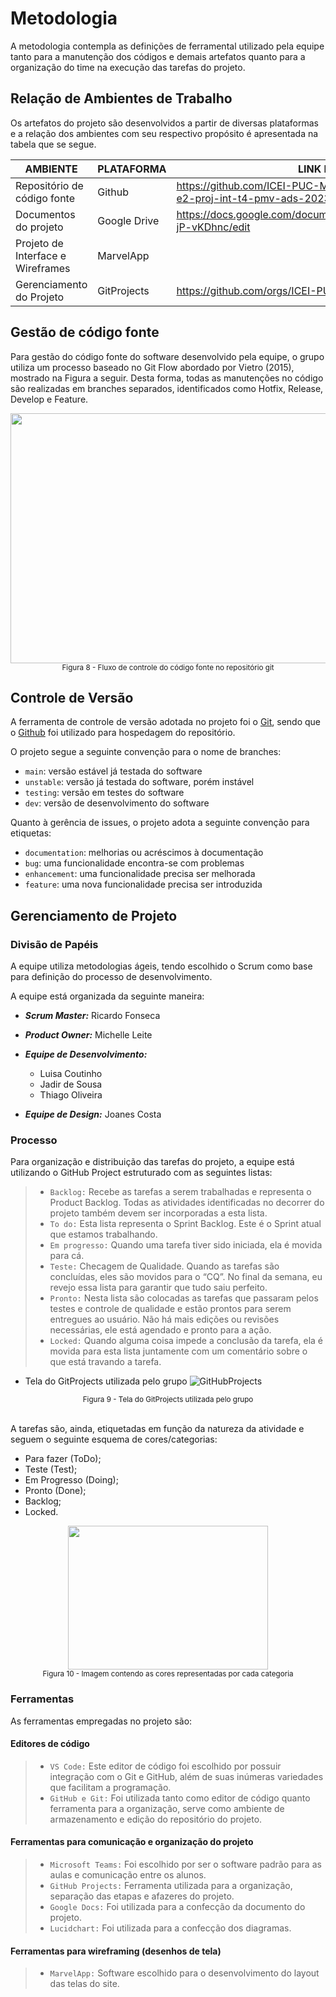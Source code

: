 
# Metodologia

A metodologia contempla as definições de ferramental utilizado pela equipe tanto para a manutenção dos códigos e demais artefatos quanto para a organização do time na execução das tarefas do projeto.

## Relação de Ambientes de Trabalho
Os artefatos do projeto são desenvolvidos a partir de diversas plataformas e a relação dos ambientes com seu respectivo propósito é apresentada na tabela que se segue. 

| AMBIENTE | PLATAFORMA | LINK DE ACESSO |
|----------|------------|-------------------------------------------------------------------------------------------------------|
| Repositório de código fonte | Github | https://github.com/ICEI-PUC-Minas-PMV-ADS/pmv-ads-2023-1-e2-proj-int-t4-pmv-ads-2023-1-e2-proj-int-t4-g2 |
| Documentos do projeto | Google Drive | https://docs.google.com/document/d/1xjZAF1Sr75Ugh6kfom6DVQ-jP-vKDhnc/edit   |
| Projeto de Interface e  Wireframes | MarvelApp |                                       |
| Gerenciamento do Projeto | GitProjects |https://github.com/orgs/ICEI-PUC-Minas-PMV-ADS/projects/299                        |

## Gestão de código fonte
Para gestão do código fonte do software desenvolvido pela equipe, o grupo utiliza um processo baseado no Git Flow abordado por Vietro (2015), mostrado na Figura a seguir. Desta forma, todas as manutenções no código são realizadas em branches separados, identificados como Hotfix, Release, Develop e Feature. 

<div align="center"> <img src="https://github.com/ICEI-PUC-Minas-PMV-ADS/pmv-ads-2023-1-e2-proj-int-t4-pmv-ads-2023-1-e2-proj-int-t4-g2/blob/538b659089541d54ce6bd2e91aa1fec5d5f7de57/docs/img/imagem_2023-04-08_182051071.png" width="600" height="400"/> </div>
<div align="center"><sup>Figura 8 - Fluxo de controle do código fonte no repositório git</sup></div>

## Controle de Versão

A ferramenta de controle de versão adotada no projeto foi o
[Git](https://git-scm.com/), sendo que o [Github](https://github.com)
foi utilizado para hospedagem do repositório.

O projeto segue a seguinte convenção para o nome de branches:

- `main`: versão estável já testada do software
- `unstable`: versão já testada do software, porém instável
- `testing`: versão em testes do software
- `dev`: versão de desenvolvimento do software

Quanto à gerência de issues, o projeto adota a seguinte convenção para
etiquetas:

- `documentation`: melhorias ou acréscimos à documentação
- `bug`: uma funcionalidade encontra-se com problemas
- `enhancement`: uma funcionalidade precisa ser melhorada
- `feature`: uma nova funcionalidade precisa ser introduzida

## Gerenciamento de Projeto

### Divisão de Papéis

A equipe utiliza metodologias ágeis, tendo escolhido o Scrum como base para definição do processo de desenvolvimento.

A equipe está organizada da seguinte maneira:

* _**Scrum Master:**_ Ricardo Fonseca

* _**Product Owner:**_ Michelle Leite

* _**Equipe de Desenvolvimento:**_
    - Luisa Coutinho
    - Jadir de Sousa
    - Thiago Oliveira

* _**Equipe de Design:**_
Joanes Costa

### Processo
Para organização e distribuição das tarefas do projeto, a equipe está utilizando o GitHub Project estruturado com as seguintes listas: 

> * `Backlog:` Recebe as tarefas a serem trabalhadas e representa o Product Backlog. Todas as atividades identificadas no decorrer do projeto também devem ser incorporadas a esta lista.
> * `To do:` Esta lista representa o Sprint Backlog. Este é o Sprint atual que estamos trabalhando.
> * `Em progresso:` Quando uma tarefa tiver sido iniciada, ela é movida para cá.
> * `Teste:` Checagem de Qualidade. Quando as tarefas são concluídas, eles são movidos para o “CQ”. No final da semana, eu revejo essa lista para garantir que tudo saiu perfeito.
> * `Pronto:` Nesta lista são colocadas as tarefas que passaram pelos testes e controle de qualidade e estão prontos para serem entregues ao usuário. Não há mais edições ou revisões necessárias, ele está agendado e pronto para a ação.
> * `Locked:` Quando alguma coisa impede a conclusão da tarefa, ela é movida para esta lista juntamente com um comentário sobre o que está travando a tarefa.

* Tela do GitProjects utilizada pelo grupo
![GitHubProjects](https://github.com/ICEI-PUC-Minas-PMV-ADS/pmv-ads-2023-1-e2-proj-int-t4-pmv-ads-2023-1-e2-proj-int-t4-g2/blob/4519f828f9c1eb500368a48932e5ee9d240e1a56/docs/img/imagem_2023-04-08_180640067.png) <br>
<div align="center"><sup>Figura 9 - Tela do GitProjects utilizada pelo grupo</sup></div>
<br/>

A tarefas são, ainda, etiquetadas em função da natureza da atividade e seguem o seguinte esquema de cores/categorias:
* Para fazer (ToDo);
* Teste (Test);
* Em Progresso (Doing);
* Pronto (Done);
* Backlog;
* Locked.
<div align="center"> <img src="https://github.com/ICEI-PUC-Minas-PMV-ADS/pmv-ads-2023-1-e2-proj-int-t4-pmv-ads-2023-1-e2-proj-int-t4-g2/blob/e4308d0acbb57c81c26d0f3795ef3c83c28beddd/docs/img/imagem_2023-04-08_181111727.png" width="320" height="230"/> </div>
<div align="center"><sup>Figura 10 - Imagem contendo as cores representadas por cada categoria</sup></div>

### Ferramentas
As ferramentas empregadas no projeto são:

#### Editores de código
> * `VS Code:` Este editor de código foi escolhido por possuir integração com o Git e GitHub, além de suas inúmeras variedades que facilitam a programação.
> * `GitHub e Git:` Foi utilizada tanto como editor de código quanto ferramenta para a organização, serve como ambiente de armazenamento e edição do repositório do projeto.

#### Ferramentas para comunicação e organização do projeto
> * `Microsoft Teams:` Foi escolhido por ser o software padrão para as aulas e comunicação entre os alunos.
> * `GitHub Projects:` Ferramenta utilizada para a organização, separação das etapas e afazeres do projeto.
> * `Google Docs:` Foi utilizada para a confecção da documento do projeto.
> * `Lucidchart:` Foi utilizada para a confecção dos diagramas.

#### Ferramentas para wireframing (desenhos de tela)
> - `MarvelApp:` Software escolhido para o desenvolvimento do layout das telas do site.

